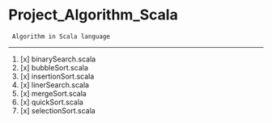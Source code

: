 # Project_Algorithm_Scala

     Algorithm in Scala language
-------------------------------

1. [x] binarySearch.scala
2. [x] bubbleSort.scala
3. [x] insertionSort.scala
4. [x] linerSearch.scala
5. [x] mergeSort.scala
6. [x] quickSort.scala
7. [x] selectionSort.scala
